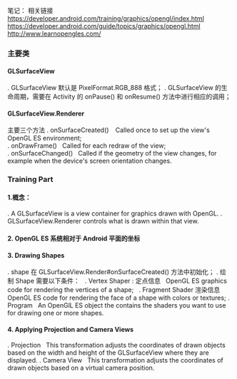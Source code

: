 笔记：
    相关链接
        https://developer.android.com/training/graphics/opengl/index.html
        https://developer.android.com/guide/topics/graphics/opengl.html
        http://www.learnopengles.com/
    
### 主要类
#### GLSurfaceView
. GLSurfaceView 默认是 PixelFormat.RGB_888 格式；
. GLSurfaceView 的生命周期，需要在 Activity 的 onPause() 和 onResume() 方法中进行相应的调用；
 
#### GLSurfaceView.Renderer
主要三个方法
. onSurfaceCreated() 
  &ensp; Called once to set up the view's OpenGL ES environment;<br>
  . onDrawFrame()
  &nbsp; Called for each redraw of the view;<br>
  . onSurfaceChanged()
  &nbsp; Called if the geometry of the view changes, for example when the device's screen orientation changes.
        
### Training Part
#### 1.概念：
. A GLSurfaceView is a view container for graphics drawn with OpenGL.
. GLSurfaceView.Renderer controls what is drawn within that view.

#### 2. OpenGL ES 系统相对于 Android 平面的坐标


#### 3. Drawing Shapes
. shape 在 GLSurfaceView.Render#onSurfaceCreated() 方法中初始化；
. 绘制 Shape 需要以下条件：
    &nbsp; . Vertex Shaper : 定点信息
        &nbsp; OpenGL ES graphics code for rendering the vertices of a shape;
    &nbsp; . Fragment Shader 渲染信息
        &ensp; OpenGL ES code for rendering the face of a shape with colors or textures;
        . Program
            &nbsp; An OpenGlL ES object the contains the shaders you want to use for drawing one or more shapes.
            
#### 4. Applying Projection and Camera Views
. Projection
    &nbsp; This transformation adjusts the coordinates of drawn objects based on the width and height of the GLSurfaceView where they are displayed.
. Camera View
    &nbsp; This transformation adjusts the coordinates of drawn objects based on a virtual camera position.

    
        
    
        

